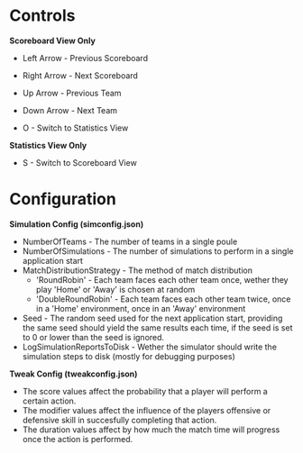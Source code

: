 # Controls

**Scoreboard View Only**

- Left Arrow - Previous Scoreboard
- Right Arrow - Next Scoreboard
- Up Arrow - Previous Team
- Down Arrow - Next Team 

- O - Switch to Statistics View

**Statistics View Only**

- S - Switch to Scoreboard View

# Configuration 

**Simulation Config (simconfig.json)**

- NumberOfTeams - The number of teams in a single poule
- NumberOfSimulations - The number of simulations to perform in a single application start
- MatchDistributionStrategy - The method of match distribution
  - 'RoundRobin' - Each team faces each other team once, wether they play 'Home' or 'Away' is chosen at random
  - 'DoubleRoundRobin' - Each team faces each other team twice, once in a 'Home' environment, once in an 'Away' environment
- Seed - The random seed used for the next application start, providing the same seed should yield the same results each time, if the seed is set to 0 or lower than the seed is ignored.
- LogSimulationReportsToDisk - Wether the simulator should write the simulation steps to disk (mostly for debugging purposes)

**Tweak Config (tweakconfig.json)**

- The score values affect the probability that a player will perform a certain action.
- The modifier values affect the influence of the players offensive or defensive skill in succesfully completing that action.
- The duration values affect by how much the match time will progress once the action is performed.
